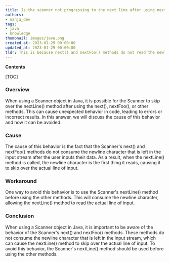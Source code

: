 ```yaml
---
title: Is the scanner not progressing to the next line after using next() or nextfoo()?
authors:
- nanja_dev
tags:
- java
- knowledge
thumbnail: images/java.png
created_at: 2023-01-29 00:00:00
updated_at: 2023-01-29 00:00:00
tldr: This is because next() and nextFoo() methods do not read the newline character after the input given by the user, so the nextLine() method is left waiting for an input.
---
```


**Contents**

[TOC]

### Overview
When using a Scanner object in Java, it is possible for the Scanner to skip over the nextLine() method after using the next(), nextFoo(), or other methods. This can cause unexpected behavior in code, leading to errors or incorrect results. In this answer, we will discuss the cause of this behavior and how it can be avoided.

### Cause
The cause of this behavior is the fact that the Scanner's next() and nextFoo() methods do not consume the newline character that is left in the input stream after the user inputs their data. As a result, when the nextLine() method is called, the newline character is the first thing it reads, causing it to skip over the actual line of input.

### Workaround
One way to avoid this behavior is to use the Scanner's nextLine() method before using the other methods. This will consume the newline character, allowing the nextLine() method to read the actual line of input.

### Conclusion
When using a Scanner object in Java, it is important to be aware of the behavior of the Scanner's next() and nextFoo() methods. These methods do not consume the newline character that is left in the input stream, which can cause the nextLine() method to skip over the actual line of input. To avoid this behavior, the Scanner's nextLine() method should be used before using the other methods.

